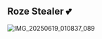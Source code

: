 ## Roze Stealer 💕
![IMG_20250619_010837_089](https://github.com/user-attachments/assets/0a6d77ac-41e6-4d1c-a859-fe72ad1cc539)

